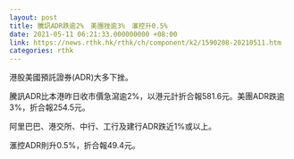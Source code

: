 ```yaml
---
layout: post
title: 騰訊ADR跌逾2%　美團挫逾3%　滙控升0.5%
date: 2021-05-11 06:21:33.000000000 +08:00
link: https://news.rthk.hk/rthk/ch/component/k2/1590208-20210511.htm
categories: rthk
---
```


港股美國預託證券(ADR)大多下挫。

騰訊ADR比本港昨日收市價急瀉逾2%，以港元計折合報581.6元。美團ADR跌逾3%，折合報254.5元。

阿里巴巴、港交所、中行、工行及建行ADR跌近1%或以上。

滙控ADR則升0.5%，折合報49.4元。
